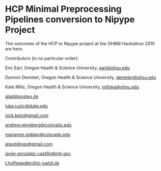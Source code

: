 # HCP Minimal Preprocessing Pipelines conversion to Nipype Project

The outcomes of the HCP to Nipype project at the OHBM Hackathon 2015 are here.

Contributors (in no particular order):

Eric Earl, Oregon Health & Science University, earl@ohsu.edu

Damion Demeter, Oregon Health & Science University, demeter@ohsu.edu

Kate Mills, Oregon Health & Science University, millska@ohsu.edu

glad@posteo.de

luka.ruzic@duke.edu

nick.ketz@gmail.com

andrew.reineberg@colorado.edu

marianne.reddan@colorado.edu

algoddings@gmail.com

javier.gonzalez-castillo@nih.gov

t.holfstaedter@tz-juelid.de
